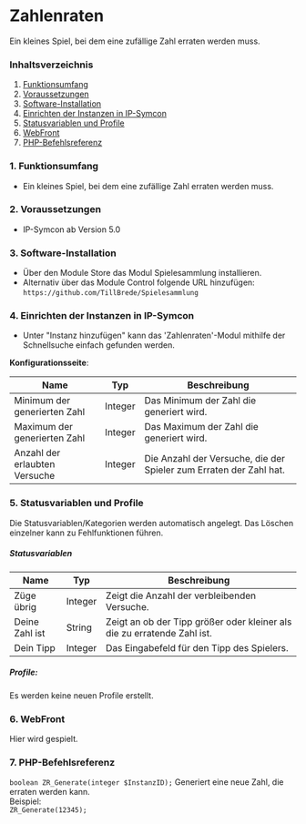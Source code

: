 # Zahlenraten
Ein kleines Spiel, bei dem eine zufällige Zahl erraten werden muss.

### Inhaltsverzeichnis

1. [Funktionsumfang](#1-funktionsumfang)
2. [Voraussetzungen](#2-voraussetzungen)
3. [Software-Installation](#3-software-installation)
4. [Einrichten der Instanzen in IP-Symcon](#4-einrichten-der-instanzen-in-ip-symcon)
5. [Statusvariablen und Profile](#5-statusvariablen-und-profile)
6. [WebFront](#6-webfront)
7. [PHP-Befehlsreferenz](#7-php-befehlsreferenz)

### 1. Funktionsumfang

* Ein kleines Spiel, bei dem eine zufällige Zahl erraten werden muss.

### 2. Voraussetzungen

- IP-Symcon ab Version 5.0

### 3. Software-Installation

* Über den Module Store das Modul Spielesammlung installieren.
* Alternativ über das Module Control folgende URL hinzufügen:
`https://github.com/TillBrede/Spielesammlung`  

### 4. Einrichten der Instanzen in IP-Symcon

- Unter "Instanz hinzufügen" kann das 'Zahlenraten'-Modul mithilfe der Schnellsuche einfach gefunden werden.  

__Konfigurationsseite__:

Name                          | Typ     | Beschreibung
----------------------------- | ------- | -------------------------------------
Minimum der generierten Zahl  | Integer | Das Minimum der Zahl die generiert wird.
Maximum der generierten Zahl  | Integer | Das Maximum der Zahl die generiert wird.
Anzahl der erlaubten Versuche | Integer | Die Anzahl der Versuche, die der Spieler zum Erraten der Zahl hat. 

### 5. Statusvariablen und Profile

Die Statusvariablen/Kategorien werden automatisch angelegt. Das Löschen einzelner kann zu Fehlfunktionen führen.

##### Statusvariablen

Name           | Typ     | Beschreibung
-------------- | ------- | --------------------------------
Züge übrig     | Integer | Zeigt die Anzahl der verbleibenden Versuche.
Deine Zahl ist | String  | Zeigt an ob der Tipp größer oder kleiner als die zu erratende Zahl ist.
Dein Tipp      | Integer | Das Eingabefeld für den Tipp des Spielers.

##### Profile:

Es werden keine neuen Profile erstellt.

### 6. WebFront

Hier wird gespielt.

### 7. PHP-Befehlsreferenz

`boolean ZR_Generate(integer $InstanzID);`
Generiert eine neue Zahl, die erraten werden kann.  
Beispiel:  
`ZR_Generate(12345);`

